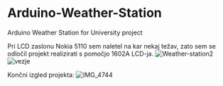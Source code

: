 # Arduino-Weather-Station
Arduino Weather Station for University project

Pri LCD zaslonu Nokia 5110 sem naletel na kar nekaj težav, zato sem se odločil projekt realizirati s pomočjo
1602A LCD-ja. 
![Weather-station2](https://user-images.githubusercontent.com/47832737/120889766-f7853780-c5fe-11eb-9fc1-79f7a51f5762.JPG)
![vezje](https://user-images.githubusercontent.com/47832737/120889774-fc49eb80-c5fe-11eb-83d7-61cb21a4c700.jpg)

Končni izgled projekta:
![IMG_4744](https://user-images.githubusercontent.com/47832737/120889796-1f749b00-c5ff-11eb-9857-959e736cebae.JPG)
